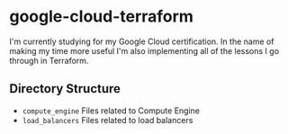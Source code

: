 # google-cloud-terraform
I'm currently studying for my Google Cloud certification.  In the name of
making my time more useful I'm also implementing all of the lessons I go
through in Terraform.

## Directory Structure
* `compute_engine` Files related to Compute Engine
* `load_balancers` Files related to load balancers
